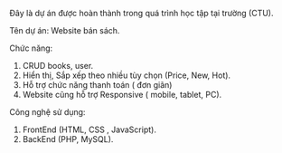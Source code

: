 Đây là dự án được hoàn thành trong quá trình học tập tại trường (CTU).

Tên dự án: Website bán sách.

Chức năng:
  1. CRUD books, user.
  2. Hiển thị, Sắp xếp theo nhiều tùy chọn (Price, New, Hot).
  3. Hỗ trợ chức năng thanh toán ( đơn giãn)
  4. Website cũng hỗ trợ Responsive ( mobile, tablet, PC).

Công nghệ sử dụng:
  1. FrontEnd (HTML, CSS , JavaScript).
  2. BackEnd (PHP, MySQL).
    
